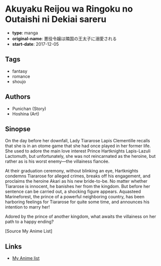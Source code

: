 # Akuyaku Reijou wa Ringoku no Outaishi ni Dekiai sareru

-   **type**: manga
-   **original-name**: 悪役令嬢は隣国の王太子に溺愛される
-   **start-date**: 2017-12-05

## Tags

-   fantasy
-   romance
-   shoujo

## Authors

-   Punichan (Story)
-   Hoshina (Art)

## Sinopse

On the day before her downfall, Lady Tiararose Lapis Clementille recalls that she is in an otome game that she had once played in her former life. She used to adore the main love interest Prince Hartknights Lapis-Lazuli Lactomuth, but unfortunately, she was not reincarnated as the heroine, but rather as is his worst enemy—the villainess fiancée.

At their graduation ceremony, without blinking an eye, Hartknights condemns Tiararose for alleged crimes, breaks off his engagement, and proclaims the heroine Akari as his new bride-to-be. No matter whether Tiararose is innocent, he banishes her from the kingdom. But before her sentence can be carried out, a shocking figure appears. Aquasteed Marineforest, the prince of a powerful neighboring country, has been harboring feelings for Tiararose for quite some time, and announces his intention to marry her!

Adored by the prince of another kingdom, what awaits the villainess on her path to a happy ending?

[Source My Anime List]

## Links

-   [My Anime list](https://myanimelist.net/manga/113254/Akuyaku_Reijou_wa_Ringoku_no_Outaishi_ni_Dekiai_sareru)
